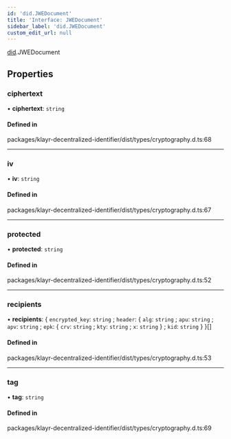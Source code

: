 ```yaml
---
id: 'did.JWEDocument'
title: 'Interface: JWEDocument'
sidebar_label: 'did.JWEDocument'
custom_edit_url: null
---
```


[did](../namespaces/did.md).JWEDocument

## Properties

### ciphertext

• **ciphertext**: `string`

#### Defined in

packages/klayr-decentralized-identifier/dist/types/cryptography.d.ts:68

---

### iv

• **iv**: `string`

#### Defined in

packages/klayr-decentralized-identifier/dist/types/cryptography.d.ts:67

---

### protected

• **protected**: `string`

#### Defined in

packages/klayr-decentralized-identifier/dist/types/cryptography.d.ts:52

---

### recipients

• **recipients**: { `encrypted_key`: `string` ; `header`: { `alg`: `string` ; `apu`: `string` ; `apv`: `string` ; `epk`: { `crv`: `string` ; `kty`: `string` ; `x`: `string` } ; `kid`: `string` } }[]

#### Defined in

packages/klayr-decentralized-identifier/dist/types/cryptography.d.ts:53

---

### tag

• **tag**: `string`

#### Defined in

packages/klayr-decentralized-identifier/dist/types/cryptography.d.ts:69
